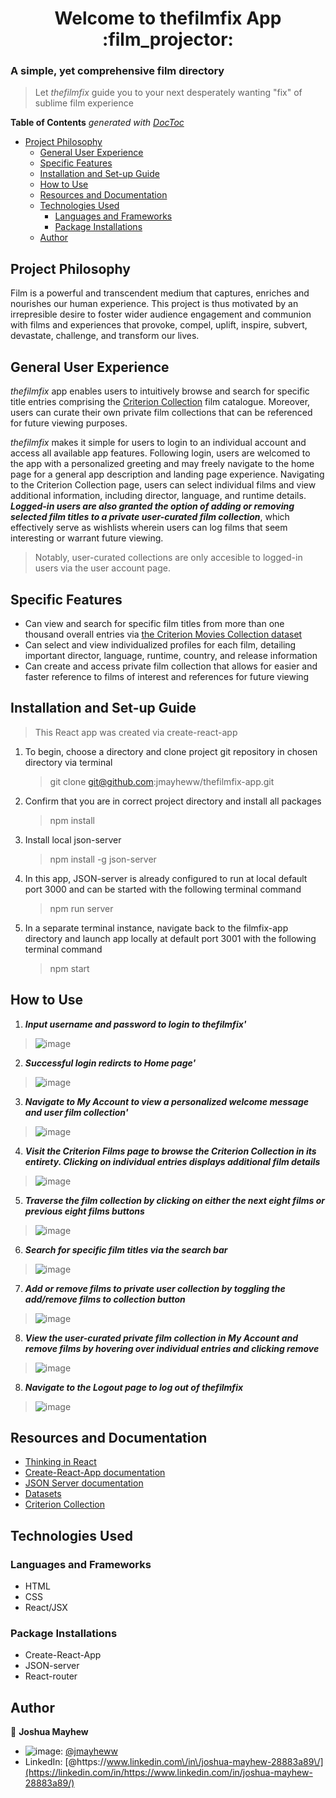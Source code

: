 <!-- START doctoc generated TOC please keep comment here to allow auto update -->
<!-- DON'T EDIT THIS SECTION, INSTEAD RE-RUN doctoc TO UPDATE -->

<!-- END doctoc generated TOC please keep comment here to allow auto update -->

<h1 align="center">Welcome to thefilmfix App :film_projector:</h1>

### A simple, yet comprehensive film directory

> Let _thefilmfix_ guide you to your next desperately wanting "fix" of sublime film experience

<p>

**Table of Contents** _generated with [DocToc](https://github.com/thlorenz/doctoc)_

- [Project Philosophy](#project-philosophy)
  - [General User Experience](#general-user-experience)
  - [Specific Features](#specific-features)
  - [Installation and Set-up Guide](#installation-and-set-up-guide)
  - [How to Use](#how-to-use)
  - [Resources and Documentation](#resources-and-documentation)
  - [Technologies Used](#technologies-used)
    - [Languages and Frameworks](#languages-and-frameworks)
    - [Package Installations](#package-installations)
  - [Author](#author)

## Project Philosophy

Film is a powerful and transcendent medium that captures, enriches and nourishes our human experience. This project is thus motivated by an irrepresible desire to foster wider audience engagement and communion with films and experiences that provoke, compel, uplift, inspire, subvert, devastate, challenge, and transform our lives.

## General User Experience

_thefilmfix_ app enables users to intuitively browse and search for specific title entries comprising the [Criterion Collection](https://www.criterion.com/) film catalogue. Moreover, users can curate their own private film collections that can be referenced for future viewing purposes.

_thefilmfix_ makes it simple for users to login to an individual account and access all available app features. Following login, users are welcomed to the app with a personalized greeting and may freely navigate to the home page for a general app description and landing page experience. Navigating to the Criterion Collection page, users can select individual films and view additional information, including director, language, and runtime details. **_Logged-in users are also granted the option of adding or removing selected film titles to a private user-curated film collection_**, which effectively serve as wishlists wherein users can log films that seem interesting or warrant future viewing.

> Notably, user-curated collections are only accesible to logged-in users via the user account page.

## Specific Features

- Can view and search for specific film titles from more than one thousand overall entries via [the Criterion Movies Collection dataset](https://www.kaggle.com/datasets/ikarus777/criterion-movies-collection)
- Can select and view individualized profiles for each film, detailing important director, language, runtime, country, and release information
- Can create and access private film collection that allows for easier and faster reference to films of interest and references for future viewing

## Installation and Set-up Guide

> This React app was created via create-react-app

1. To begin, choose a directory and clone project git repository in chosen directory via terminal

   > git clone git@github.com:jmayheww/thefilmfix-app.git

2. Confirm that you are in correct project directory and install all packages

   > npm install

3. Install local json-server

   > npm install -g json-server

4. In this app, JSON-server is already configured to run at local default port 3000 and can be started with the following terminal command

   > npm run server

5. In a separate terminal instance, navigate back to the filmfix-app directory and launch app locally at default port 3001 with the following terminal command

   > npm start

## How to Use

1. **_Input username and password to login to thefilmfix'_**

> ![image](./images/Markdown/login.gif)

2. **_Successful login redircts to Home page'_**

> ![image](./images/Markdown/home.gif)

3. **_Navigate to My Account to view a personalized welcome message and user film collection'_**

> ![image](./images/Markdown/My%20Account.gif)

4. **_Visit the Criterion Films page to browse the Criterion Collection in its entirety. Clicking on individual entries displays additional film details_**

> ![image](./images/Markdown/scroll.gif)

5. **_Traverse the film collection by clicking on either the next eight films or previous eight films buttons_**

> ![image](./images/Markdown/nextprevious.gif)

6. **_Search for specific film titles via the search bar_**

> ![image](./images/Markdown/search.gif)

7. **_Add or remove films to private user collection by toggling the add/remove films to collection button_**

> ![image](./images/Markdown/addremovelist.gif)

8. **_View the user-curated private film collection in My Account and remove films by hovering over individual entries and clicking remove_**

> ![image](./images/Markdown/removelist.gif)

8. **_Navigate to the Logout page to log out of thefilmfix_**

> ![image](./images/Markdown/logout.gif)

## Resources and Documentation

- [Thinking in React](https://reactjs.org/docs/thinking-in-react.html)
- [Create-React-App documentation](https://create-react-app.dev/)
- [JSON Server documentation](https://www.npmjs.com/package/json-server)
- [Datasets](https://www.kaggle.com/)
- [Criterion Collection](https://www.criterion.com/)

## Technologies Used

### Languages and Frameworks

- HTML
- CSS
- React/JSX

### Package Installations

- Create-React-App
- JSON-server
- React-router

</p>

## Author

👤 **Joshua Mayhew**

- ![image](https://img.shields.io/badge/GitHub-100000?style=for-the-badge&logo=github&logoColor=white): [@jmayheww](https://github.com/jmayheww)
- LinkedIn: [@https:\/\/www.linkedin.com\/in\/joshua-mayhew-28883a89\/](https://linkedin.com/in/https://www.linkedin.com/in/joshua-mayhew-28883a89/)

<!-- # Getting Started with Create React App

This project was bootstrapped with [Create React App](https://github.com/facebook/create-react-app).

## Available Scripts

In the project directory, you can run:

### `npm start`

Runs the app in the development mode.\
Open [http://localhost:3000](http://localhost:3000) to view it in your browser.

The page will reload when you make changes.\
You may also see any lint errors in the console.

### `npm test`

Launches the test runner in the interactive watch mode.\
See the section about [running tests](https://facebook.github.io/create-react-app/docs/running-tests) for more information.

### `npm run build`

Builds the app for production to the `build` folder.\
It correctly bundles React in production mode and optimizes the build for the best performance.

The build is minified and the filenames include the hashes.\
Your app is ready to be deployed!

See the section about [deployment](https://facebook.github.io/create-react-app/docs/deployment) for more information.

### `npm run eject`

**Note: this is a one-way operation. Once you `eject`, you can't go back!**

If you aren't satisfied with the build tool and configuration choices, you can `eject` at any time. This command will remove the single build dependency from your project.

Instead, it will copy all the configuration files and the transitive dependencies (webpack, Babel, ESLint, etc) right into your project so you have full control over them. All of the commands except `eject` will still work, but they will point to the copied scripts so you can tweak them. At this point you're on your own.

You don't have to ever use `eject`. The curated feature set is suitable for small and middle deployments, and you shouldn't feel obligated to use this feature. However we understand that this tool wouldn't be useful if you couldn't customize it when you are ready for it.

## Learn More

You can learn more in the [Create React App documentation](https://facebook.github.io/create-react-app/docs/getting-started).

To learn React, check out the [React documentation](https://reactjs.org/).

### Code Splitting

This section has moved here: [https://facebook.github.io/create-react-app/docs/code-splitting](https://facebook.github.io/create-react-app/docs/code-splitting)

### Analyzing the Bundle Size

This section has moved here: [https://facebook.github.io/create-react-app/docs/analyzing-the-bundle-size](https://facebook.github.io/create-react-app/docs/analyzing-the-bundle-size)

### Making a Progressive Web App

This section has moved here: [https://facebook.github.io/create-react-app/docs/making-a-progressive-web-app](https://facebook.github.io/create-react-app/docs/making-a-progressive-web-app)

### Advanced Configuration

This section has moved here: [https://facebook.github.io/create-react-app/docs/advanced-configuration](https://facebook.github.io/create-react-app/docs/advanced-configuration)

### Deployment

This section has moved here: [https://facebook.github.io/create-react-app/docs/deployment](https://facebook.github.io/create-react-app/docs/deployment)

### `npm run build` fails to minify

This section has moved here: [https://facebook.github.io/create-react-app/docs/troubleshooting#npm-run-build-fails-to-minify](https://facebook.github.io/create-react-app/docs/troubleshooting#npm-run-build-fails-to-minify) -->
